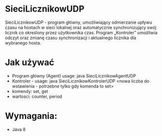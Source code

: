# SieciLicznikowUDP

SieciLicznikowUDP - program główny, umożliwiający odmierzanie upływu czasu na hostach w sieci lokalnej oraz automatycznie synchronizujący swój licznik co określony przez użytkownika czas. Program „Kontroler” umożliwia odczyt oraz zmianę czasu synchronizacji i aktualnego licznika dla wybranego hosta.

# Jak używać
 - Program główny (Agent) usage: java SieciLicznikowAgentUDP <wartosc licznika> <kwant czasu na SYN>
 - Kontroler - usage: java SieciLicznikowKontrolerUDP <IP agenta> <komenda> <wartosc na ktorej ma byc wykonana operacja> <nowa liczba do wstawienia - potrzebne tylko gdy komenda to set>
 - komendy: set, get
 - wartosci: counter, period

# Wymagania:
 - Java 8
